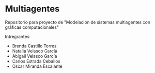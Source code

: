 # Multiagentes

Repositorio para proyecto de "Modelación de sistemas multiagentes con gráficas computacionales"

Intregrantes:

* Brenda Castillo Torres
* Natalia Velasco García
* Abigail Velasco García
* Carlos Estrada Ceballos
* Oscar Miranda Escalante
